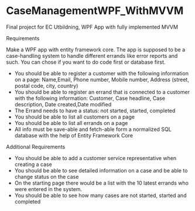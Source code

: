 # CaseManagementWPF_WithMVVM
Final project for EC Utbildning, WPF App with fully implemented MVVM

Requirements

Make a WPF app with entity framework core. The app is supposed to be a case-handling system to handle different errands like error reports and such. You can chose if you want to do code first or database first.

- You should be able to register a customer with the following information on a page: Name,Email, Phone number, Mobile number, Address (street, postal code, city, country) 
- You should be able to register an errand that is connected to a customer with the following information: Customer, Case headline, Case description, Date created,Date modified 
- The Errand needs to have a status: not started, started, completed
- You should be able to list all customers on a page
- You should be able to list all errands on a page
- All info must be save-able and fetch-able form a normalized SQL database with the help of Entity Framework Core

Additional Requirements
- You should be able to add a customer service representative when creating a case
- You should be able to see detailed information on a case and be able to change status on the case
- On the starting page there would be a list with the 10 latest errands who were entered in the system.
- You should be able to see how many cases are not started, started and completed
